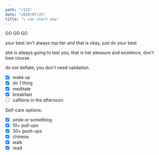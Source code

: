 ```yaml
---
path: "/133"
date: "2020/07/25"
title: "i can start now"
---
```


GO GO GO

your best isn't always top tier and that is okay, just do your best

she is always going to test you, that is her pleasure and existence, don't lose course.

do not deflate, you don't need validation.

- [x] wake up
- [x] do 1 thing
- [x] meditate
- [x] breakfast
- [ ] caffeine in the afternoon

Self-care options:
- [x] smile or something
- [x] 10+ pull-ups
- [x] 30+ push-ups
- [x] chinese
- [x] walk
- [x] read
